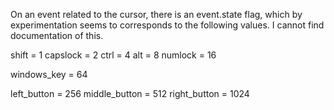 On an event related to the cursor, there is an event.state flag, which by experimentation seems to corresponds to the following values. I cannot find documentation of this.

shift = 1
capslock = 2
ctrl = 4
alt = 8
numlock = 16

windows_key = 64

left_button = 256
middle_button = 512
right_button = 1024

